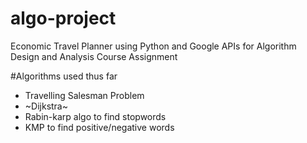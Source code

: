 # algo-project
Economic Travel Planner using Python and Google APIs for Algorithm Design and Analysis Course Assignment

#Algorithms used thus far

* Travelling Salesman Problem
* ~Dijkstra~
* Rabin-karp algo to find stopwords
* KMP to find positive/negative words

